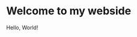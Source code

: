  <!DOCTYPE html>
 <html lang="en">
    <head>
        <title>Hello</title>
    </head>
    <body>
        <h1>Welcome to my webside</h1>
        Hello, World!
    </body>
 </html>
